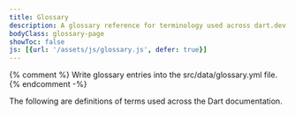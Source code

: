 ```yaml
---
title: Glossary
description: A glossary reference for terminology used across dart.dev.
bodyClass: glossary-page
showToc: false
js: [{url: '/assets/js/glossary.js', defer: true}]
---
```


{% comment %}
  Write glossary entries into the src/data/glossary.yml file.
{% endcomment -%}

The following are definitions of terms used across the Dart documentation.

<Glossary></Glossary>
